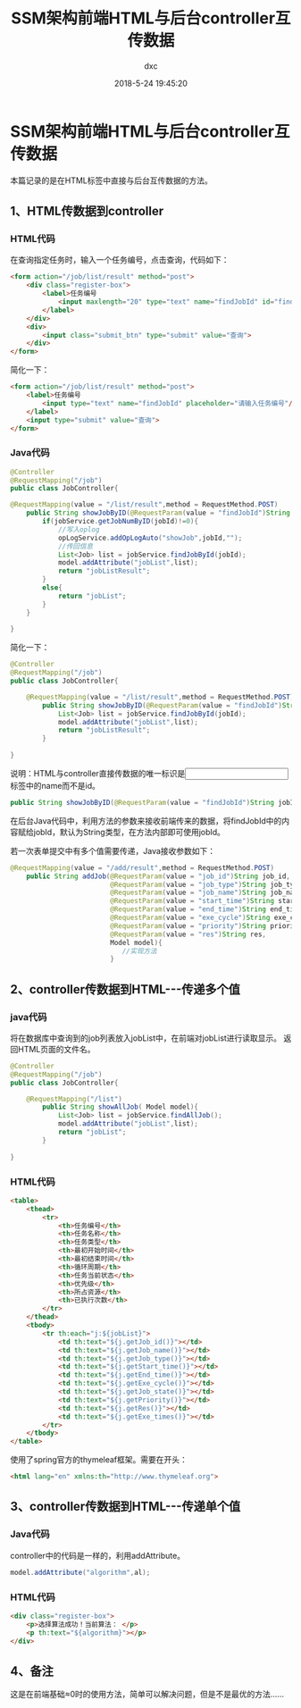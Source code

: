 ﻿---
layout:     post
title:      "SSM架构前端HTML与后台controller互传数据"
date:       2018-5-24 19:45:20
author:     "dxc"
header-img: "img/home-bg-o.jpg"
tags:
    - SSM
    - 前端
---
# SSM架构前端HTML与后台controller互传数据 #

本篇记录的是在HTML标签中直接与后台互传数据的方法。

## 1、HTML传数据到controller ##
### HTML代码 ###
在查询指定任务时，输入一个任务编号，点击查询，代码如下：
```html
<form action="/job/list/result" method="post">
    <div class="register-box">
        <label>任务编号
            <input maxlength="20" type="text" name="findJobId" id="findJobId" placeholder="请输入任务编号"/>
        </label>
    </div>
    <div>
        <input class="submit_btn" type="submit" value="查询">
    </div>
</form>
```
简化一下：
```html
<form action="/job/list/result" method="post">
    <label>任务编号
        <input type="text" name="findJobId" placeholder="请输入任务编号"/>
    </label>
    <input type="submit" value="查询">
</form>
```

### Java代码 ###
```java
@Controller
@RequestMapping("/job")
public class JobController{

@RequestMapping(value = "/list/result",method = RequestMethod.POST)
    public String showJobByID(@RequestParam(value = "findJobId")String jobId,Model model){
        if(jobService.getJobNumByID(jobId)!=0){
            //写入oplog
            opLogService.addOpLogAuto("showJob",jobId,"");
            //传回信息
            List<Job> list = jobService.findJobById(jobId);
            model.addAttribute("jobList",list);
            return "jobListResult";
        }
        else{
            return "jobList";
        }
    }
    
}
```

简化一下：
```Java
@Controller
@RequestMapping("/job")
public class JobController{

    @RequestMapping(value = "/list/result",method = RequestMethod.POST)
        public String showJobByID(@RequestParam(value = "findJobId")String jobId,Model model){
            List<Job> list = jobService.findJobById(jobId);
            model.addAttribute("jobList",list);
            return "jobListResult";
        }
    
}
```
说明：HTML与controller直接传数据的唯一标识是<input>标签中的name而不是id。
```Java
public String showJobByID(@RequestParam(value = "findJobId")String jobId,Model model)
```
在后台Java代码中，利用方法的参数来接收前端传来的数据，将findJobId中的内容赋给jobId，默认为String类型，在方法内部即可使用jobId。


若一次表单提交中有多个值需要传递，Java接收参数如下：
```java
@RequestMapping(value = "/add/result",method = RequestMethod.POST)
    public String addJob(@RequestParam(value = "job_id")String job_id,
                         @RequestParam(value = "job_type")String job_type,
                         @RequestParam(value = "job_name")String job_name,
                         @RequestParam(value = "start_time")String start_time,
                         @RequestParam(value = "end_time")String end_time,
                         @RequestParam(value = "exe_cycle")String exe_cycle,
                         @RequestParam(value = "priority")String priority,
                         @RequestParam(value = "res")String res,
                         Model model){
                            //实现方法
                         }
```


## 2、controller传数据到HTML---传递多个值 ##
### java代码 ###
将在数据库中查询到的job列表放入jobList中，在前端对jobList进行读取显示。
返回HTML页面的文件名。
```java
@Controller
@RequestMapping("/job")
public class JobController{

    @RequestMapping("/list")
        public String showAllJob( Model model){
            List<Job> list = jobService.findAllJob();
            model.addAttribute("jobList",list);
            return "jobList";
        }
        
}
```
### HTML代码 ###
```html
<table>
    <thead>
        <tr>
            <th>任务编号</th>
            <th>任务名称</th>
            <th>任务类型</th>
            <th>最初开始时间</th>
            <th>最初结束时间</th>
            <th>循环周期</th>
            <th>任务当前状态</th>
            <th>优先级</th>
            <th>所占资源</th>
            <th>已执行次数</th>
        </tr>
    </thead>
    <tbody>
        <tr th:each="j:${jobList}">
            <td th:text="${j.getJob_id()}"></td>
            <td th:text="${j.getJob_name()}"></td>
            <td th:text="${j.getJob_type()}"></td>
            <td th:text="${j.getStart_time()}"></td>
            <td th:text="${j.getEnd_time()}"></td>
            <td th:text="${j.getExe_cycle()}"></td>
            <td th:text="${j.getJob_state()}"></td>
            <td th:text="${j.getPriority()}"></td>
            <td th:text="${j.getRes()}"></td>
            <td th:text="${j.getExe_times()}"></td>
        </tr>
    </tbody>
</table>
```
使用了spring官方的thymeleaf框架。需要在开头：
```html
<html lang="en" xmlns:th="http://www.thymeleaf.org">
```
## 3、controller传数据到HTML---传递单个值 ##
### Java代码 ###
controller中的代码是一样的，利用addAttribute。
```java
model.addAttribute("algorithm",al);
```
### HTML代码 ###
```html
<div class="register-box">
    <p>选择算法成功！当前算法： </p>
    <p th:text="${algorithm}"></p>
</div>
```
## 4、备注 ##
这是在前端基础≈0时的使用方法，简单可以解决问题，但是不是最优的方法……
